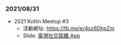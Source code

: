### 2021/08/31

- 2021 Kotlin Meetup #3
  - 活動網址: https://fb.me/e/4sz6DhpZm
  - Slide: [臺灣社交距離 App](https://slides.com/catcutecat/0831-tsd-app)
